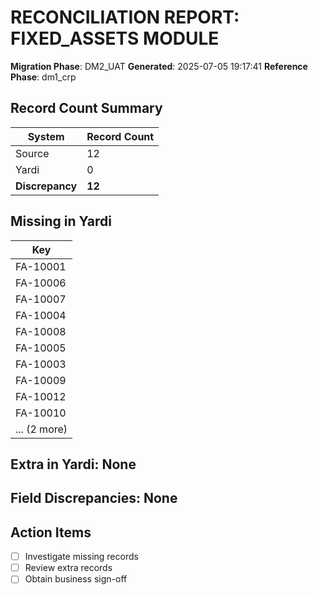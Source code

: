 # RECONCILIATION REPORT: FIXED_ASSETS MODULE

**Migration Phase**: DM2_UAT
**Generated**: 2025-07-05 19:17:41
**Reference Phase**: dm1_crp

## Record Count Summary
| System | Record Count |
|--------|--------------|
| Source | 12 |
| Yardi | 0 |
| **Discrepancy** | **12** |

## Missing in Yardi
| Key |
|-----|
| FA-10001 |
| FA-10006 |
| FA-10007 |
| FA-10004 |
| FA-10008 |
| FA-10005 |
| FA-10003 |
| FA-10009 |
| FA-10012 |
| FA-10010 |
| ... (2 more) |

## Extra in Yardi: None

## Field Discrepancies: None

## Action Items
- [ ] Investigate missing records
- [ ] Review extra records
- [ ] Obtain business sign-off
